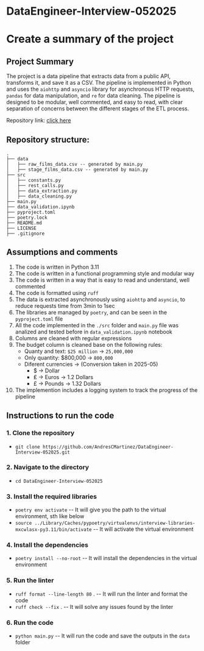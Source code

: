 # DataEngineer-Interview-052025

# Create a summary of the project
## Project Summary
The project is a data pipeline that extracts data from a public API, transforms it, and save it as a CSV. The pipeline is implemented in Python and uses the `aiohttp` and `asyncio` library for asynchronous HTTP requests, `pandas` for data manipulation, and `re` for data cleaning. The pipeline is designed to be modular, well commented, and easy to read, with clear separation of concerns between the different stages of the ETL process.

Repository link: [click here](https://github.com/AndresCMartinez/DataEngineer-Interview-052025.git) 
    

## Repository structure:
```
.
├── data
│   ├── raw_films_data.csv -- generated by main.py
│   ├── stage_films_data.csv -- generated by main.py
├── src
│   ├── constants.py
│   ├── rest_calls.py
│   ├── data_extraction.py
│   ├── data_cleaning.py
├── main.py
├── data_validation.ipynb
├── pyproject.toml
├── poetry.lock
├── README.md
├── LICENSE
├── .gitignore
```

## Assumptions and comments
1. The code is written in Python 3.11
2. The code is written in a functional programming style and modular way
3. The code is written in a way that is easy to read and understand, well commented
4. The code is formatted using `ruff`
5. The data is extracted asynchronously using `aiohttp` and `asyncio`, to reduce requests time from 3min to 1sec
6. The libraries are managed by `poetry`, and can be seen in the `pyproject.toml` file
7. All the code implemented in the `./src` folder and `main.py` file was analized and tested before in `data_validation.ipynb` notebook
8. Columns are cleaned with regular expressions
9. The budget column is cleaned base on the following rules:
    - Quanty and text: `$25 million` -> `25,000,000`
    - Only quantity: $800,000 -> `800,000`
    - Diferent currencies -> (Conversion taken in 2025-05)
      - $ -> Dollar
      - ₤ -> Euros -> 1.2 Dollars
      - £ -> Pounds -> 1.32 Dollars
10. The implemention includes a logging system to track the progress of the pipeline

## Instructions to run the code
### 1. Clone the repository
- `git clone https://github.com/AndresCMartinez/DataEngineer-Interview-052025.git`
### 2. Navigate to the directory
- `cd DataEngineer-Interview-052025`
### 3. Install the required libraries
- `poetry env activate` -- It will give you the path to the virtual environment, sth like below
- `source ../Library/Caches/pypoetry/virtualenvs/interview-libraries-mxcwlasx-py3.11/bin/activate` -- It will activate the virtual environment
### 4. Install the dependencies
- `poetry install --no-root` -- It will install the dependencies in the virtual environment
### 5. Run the linter
- `ruff format --line-length 80` . -- It will run the linter and format the code
- `ruff check --fix` . -- It will solve any issues found by the linter
### 6. Run the code
- `python main.py` -- It will run the code and save the outputs in the `data` folder

